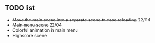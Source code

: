 ## TODO list

+ ~~Move the main scene into a separate scene to ease reloading~~ 22/04
+ ~~Main menu scene~~ 22/04
+ Colorful animation in main menu
+ Highscore scene